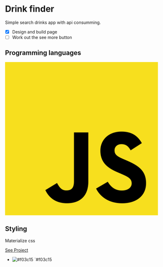 # Drink finder
Simple search drinks app with api consumming.
- [x] Design and build page
- [ ] Work out the see more button

## Programming languages
![This is an image](https://github.com/blusheddeny/drink-Finder/blob/main/Unofficial_JavaScript_logo_2.svg)

## Styling 
Materialize css

<a href="https://blusheddeny.github.io/drink-Finder/main.html" class="button big">See Project</a>
- ![#f03c15](https://placehold.it/15/f03c15/000000?text=+) `#f03c15
